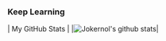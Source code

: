 ### Keep Learning

| My GitHub Stats | 
|![Jokernol's github stats](https://github-readme-stats.vercel.app/api?username=Jokernol&show_icons=true&theme=onedark&count_private=true)|

